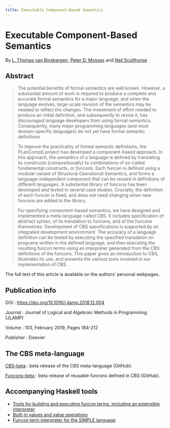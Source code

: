 ```yaml
---
title: Executable Component-Based Semantics
---
```


# Executable Component-Based Semantics

By [L. Thomas van Binsbergen](http://ltvanbinsbergen.nl/publications), [Peter D. Mosses](https://pdmosses.github.io/) and [Neil Sculthorpe](http://neilsculthorpe.com/)

## Abstract

> The potential benefits of formal semantics are well known. However, a substantial amount of work is required to produce a complete and accurate formal semantics for a major language; and when the language evolves, large-scale revision of the semantics may be needed to reflect the changes. The investment of effort needed to produce an initial definition, and subsequently to revise it, has discouraged language developers from using formal semantics. Consequently, many major programming languages (and most domain-specific languages) do not yet have formal semantic definitions.
>
> To improve the practicality of formal semantic definitions, the PLanCompS project has developed a component-based approach. In this approach, the semantics of a language is defined by translating its constructs (compositionally) to combinations of so-called fundamental constructs, or *funcons*. Each funcon is defined using a modular variant of Structural Operational Semantics, and forms a language-independent component that can be reused in definitions of different languages. A substantial library of funcons has been developed and tested in several case studies. Crucially, the definition of each funcon is fixed, and does not need changing when new funcons are added to the library.
>
> For specifying component-based semantics, we have designed and implemented a meta-language called CBS. It includes specification of abstract syntax, of its translation to funcons, and of the funcons themselves. Development of CBS specifications is supported by an integrated development environment. The accuracy of a language definition can be tested by executing the specified translation on programs written in the defined language, and then executing the resulting funcon terms using an interpreter generated from the CBS definitions of the funcons. This paper gives an introduction to CBS, illustrates its use, and presents the various tools involved in our implementation of CBS.

The full text of this article is available on the authors’ personal webpages.

## Publication info

DOI
: https://doi.org/10.1016/j.jlamp.2018.12.004

Journal
: Journal of Logical and Algebraic Methods in Programming (JLAMP)

Volume
: 103, February 2019, Pages 184-212

Publisher
: Elsevier

## The CBS meta-language

[CBS-beta](https://plancomps.github.io/CBS-beta/)
: beta release of the CBS meta-language (GitHub).

[Funcons-beta](https://plancomps.github.io/CBS-beta/Funcons-beta/)
: beta release of reusable funcons defined in CBS (GitHub).

## Accompanying Haskell tools

- [Tools for building and executing funcon terms, including an extensible interpreter](https://hackage.haskell.org/package/funcons-tools-0.2.0.5)
- [Built-in values and value operations](https://hackage.haskell.org/package/funcons-values-0.1.0.3)
- [Funcon term interpreter for the SIMPLE language](https://hackage.haskell.org/package/funcons-simple-0.1.0.3)
